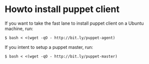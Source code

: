Howto install puppet client
===

If you want to take the fast lane to install puppet client on a Ubuntu machine, run:

    $ bash < <(wget -qO - http://bit.ly/puppet-agent)

If you intent to setup a puppet master, run:

    $ bash < <(wget -qO - http://bit.ly/puppet-master)

